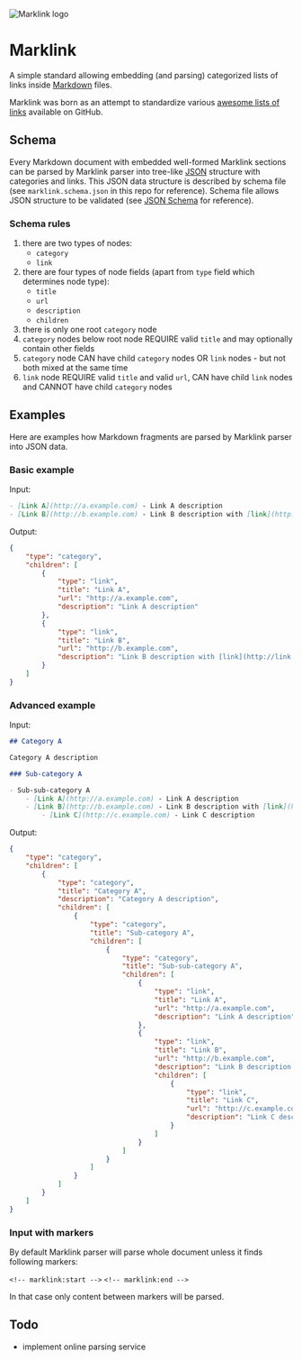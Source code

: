 ![Marklink logo](https://cdn.rawgit.com/kminek/marklink/master/media/marklink.logo.svg)

Marklink
========

A simple standard allowing embedding (and parsing) categorized lists of links
inside [Markdown](https://en.wikipedia.org/wiki/Markdown) files.

Marklink was born as an attempt to standardize various [awesome lists
of links](https://github.com/sindresorhus/awesome) available on GitHub.

Schema
------

Every Markdown document with embedded well-formed Marklink sections can be
parsed by Marklink parser into tree-like [JSON](https://en.wikipedia.org/wiki/JSON)
structure with categories and links. This JSON data structure is described by
schema file (see `marklink.schema.json` in this repo for reference). Schema
file allows JSON structure to be validated (see [JSON Schema](http://json-schema.org/)
for reference).

### Schema rules

1. there are two types of nodes:
    - `category`
    - `link`
2. there are four types of node fields (apart from `type` field which
   determines node type):
    - `title`
    - `url`
    - `description`
    - `children`
3. there is only one root `category` node
4. `category` nodes below root node REQUIRE valid `title` and may optionally
   contain other fields
5. `category` node CAN have child `category` nodes OR `link` nodes - but not
   both mixed at the same time
6. `link` node REQUIRE valid `title` and valid `url`, CAN have child `link` nodes and
   CANNOT have child `category` nodes

Examples
--------

Here are examples how Markdown fragments are parsed by Marklink parser into
JSON data.

### Basic example

Input:

```markdown
- [Link A](http://a.example.com) - Link A description
- [Link B](http://b.example.com) - Link B description with [link](http://link.example.com)
```

Output:

```json
{
    "type": "category",
    "children": [
        {
            "type": "link",
            "title": "Link A",
            "url": "http://a.example.com",
            "description": "Link A description"
        },
        {
            "type": "link",
            "title": "Link B",
            "url": "http://b.example.com",
            "description": "Link B description with [link](http://link.example.com)"
        }
    ]
}
```

### Advanced example

Input:

```markdown
## Category A

Category A description

### Sub-category A

- Sub-sub-category A
    - [Link A](http://a.example.com) - Link A description
    - [Link B](http://b.example.com) - Link B description with [link](http://link.example.com)
        - [Link C](http://c.example.com) - Link C description
```

Output:

```json
{
    "type": "category",
    "children": [
        {
            "type": "category",
            "title": "Category A",
            "description": "Category A description",
            "children": [
                {
                    "type": "category",
                    "title": "Sub-category A",
                    "children": [
                        {
                            "type": "category",
                            "title": "Sub-sub-category A",
                            "children": [
                                {
                                    "type": "link",
                                    "title": "Link A",
                                    "url": "http://a.example.com",
                                    "description": "Link A description"
                                },
                                {
                                    "type": "link",
                                    "title": "Link B",
                                    "url": "http://b.example.com",
                                    "description": "Link B description with [link](http://link.example.com)",
                                    "children": [
                                        {
                                            "type": "link",
                                            "title": "Link C",
                                            "url": "http://c.example.com",
                                            "description": "Link C description",
                                        }
                                    ]
                                }
                            ]
                        }
                    ]
                }
            ]
        }
    ]
}
```

### Input with markers

By default Marklink parser will parse whole document unless it finds
following markers:

`<!-- marklink:start -->`
`<!-- marklink:end -->`

In that case only content between markers will be parsed.

## Todo

- implement online parsing service

